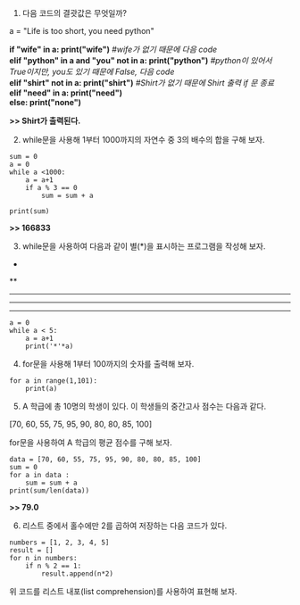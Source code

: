 1. 다음 코드의 결괏값은 무엇일까?

a = "Life is too short, you need python"

**if "wife" in a: print("wife")**  *#wife가 없기 때문에 다음 code <br>*
**elif "python" in a and "you" not in a: print("python")** *#python이 있어서 True이지만, you도 있기 때문에 False, 다음 code <br>*
**elif "shirt" not in a: print("shirt")** *#Shirt가 없기 때문에 Shirt 출력 if 문 종료 <br>*
**elif "need" in a: print("need")** <br>
**else: print("none")** <br>
 
 **>> Shirt가 출력된다.**
 
 2. while문을 사용해 1부터 1000까지의 자연수 중 3의 배수의 합을 구해 보자.

```
sum = 0
a = 0
while a <1000: 
    a = a+1
    if a % 3 == 0
        sum = sum + a

print(sum)
```

**>> 166833**
   
3. while문을 사용하여 다음과 같이 별(*)을 표시하는 프로그램을 작성해 보자.

*
**
***
****
*****

```
a = 0 
while a < 5:
    a = a+1
    print('*'*a)
```

4. for문을 사용해 1부터 100까지의 숫자를 출력해 보자.

```
for a in range(1,101):
    print(a)
```

5. A 학급에 총 10명의 학생이 있다. 이 학생들의 중간고사 점수는 다음과 같다.

[70, 60, 55, 75, 95, 90, 80, 80, 85, 100]

for문을 사용하여 A 학급의 평균 점수를 구해 보자.

```    
data = [70, 60, 55, 75, 95, 90, 80, 80, 85, 100]
sum = 0
for a in data :
    sum = sum + a
print(sum/len(data))
``` 
**>> 79.0**


6. 리스트 중에서 홀수에만 2를 곱하여 저장하는 다음 코드가 있다.
```
numbers = [1, 2, 3, 4, 5]
result = []
for n in numbers:
    if n % 2 == 1:
        result.append(n*2)
```

위 코드를 리스트 내포(list comprehension)를 사용하여 표현해 보자.



    
    
